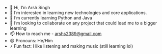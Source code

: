 - 👋 Hi, I’m Arsh Singh
- 👀 I’m interested in learning new technologies and core applications.
- 🌱 I’m currently learning Python and Java
- 💞️ I’m looking to collaborate on any project that could lead me to a bigger learning
- 📫 How to reach me - arshs2389@gmail.com
- 😄 Pronouns: He/Him
- ⚡ Fun fact: I like listening and making music (still learning lol)

<!---
SinghArsh140/SinghArsh140 is a ✨ special ✨ repository because its `README.md` (this file) appears on your GitHub profile.
You can click the Preview link to take a look at your changes.
--->
